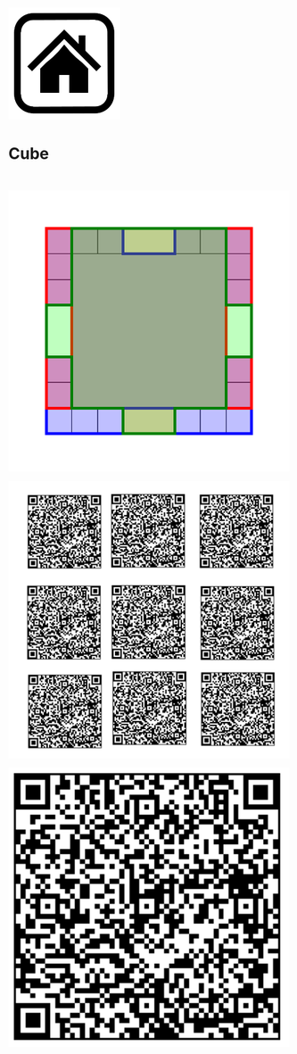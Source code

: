 ## [![](iconsymbols/home.svg)](index.html)

# Cube


![]()

[![](https://raw.githubusercontent.com/LafeLabs/geometronmagic/main/cube/symbolfeed/cube.svg)](https://raw.githubusercontent.com/LafeLabs/geometronmagic/main/cube/symbolfeed/cube.svg)

![](https://raw.githubusercontent.com/LafeLabs/geometronmagic/main/cube/uploadimages/qrcode-array.png)


![](https://raw.githubusercontent.com/LafeLabs/geometronmagic/main/cube/uploadimages/qrcode.png)






